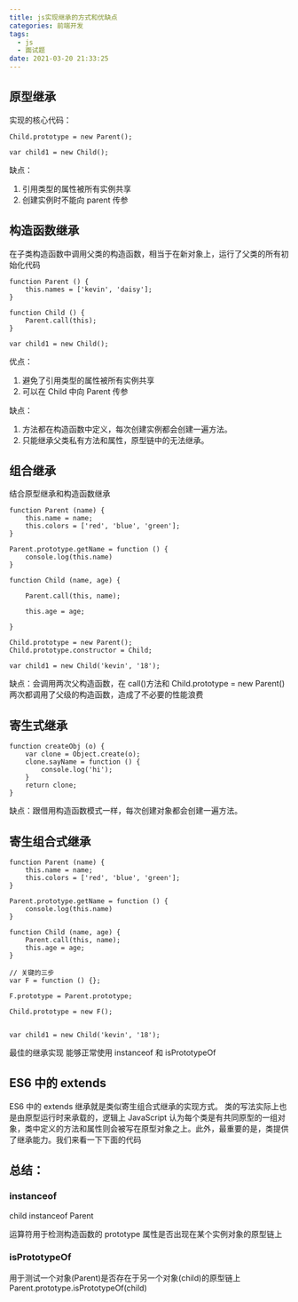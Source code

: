 ```yaml
---
title: js实现继承的方式和优缺点
categories: 前端开发
tags:
  - js
  - 面试题
date: 2021-03-20 21:33:25
---
```


## 原型继承

实现的核心代码：

```
Child.prototype = new Parent();

var child1 = new Child();
```

缺点：

1. 引用类型的属性被所有实例共享
2. 创建实例时不能向 parent 传参

## 构造函数继承

在子类构造函数中调用父类的构造函数，相当于在新对象上，运行了父类的所有初始化代码

```
function Parent () {
    this.names = ['kevin', 'daisy'];
}

function Child () {
    Parent.call(this);
}

var child1 = new Child();

```

优点：

1. 避免了引用类型的属性被所有实例共享
2. 可以在 Child 中向 Parent 传参

缺点：

1. 方法都在构造函数中定义，每次创建实例都会创建一遍方法。
2. 只能继承父类私有方法和属性，原型链中的无法继承。

## 组合继承

结合原型继承和构造函数继承

```
function Parent (name) {
    this.name = name;
    this.colors = ['red', 'blue', 'green'];
}

Parent.prototype.getName = function () {
    console.log(this.name)
}

function Child (name, age) {

    Parent.call(this, name);

    this.age = age;

}

Child.prototype = new Parent();
Child.prototype.constructor = Child;

var child1 = new Child('kevin', '18');
```

缺点：会调用两次父构造函数，在 call()方法和 Child.prototype = new Parent()两次都调用了父级的构造函数，造成了不必要的性能浪费

## 寄生式继承

```
function createObj (o) {
    var clone = Object.create(o);
    clone.sayName = function () {
        console.log('hi');
    }
    return clone;
}

```

缺点：跟借用构造函数模式一样，每次创建对象都会创建一遍方法。

## 寄生组合式继承

```
function Parent (name) {
    this.name = name;
    this.colors = ['red', 'blue', 'green'];
}

Parent.prototype.getName = function () {
    console.log(this.name)
}

function Child (name, age) {
    Parent.call(this, name);
    this.age = age;
}

// 关键的三步
var F = function () {};

F.prototype = Parent.prototype;

Child.prototype = new F();


var child1 = new Child('kevin', '18');

```

最佳的继承实现 能够正常使用 instanceof 和 isPrototypeOf

## ES6 中的 extends

ES6 中的 extends 继承就是类似寄生组合式继承的实现方式。
类的写法实际上也是由原型运行时来承载的，逻辑上 JavaScript 认为每个类是有共同原型的一组对象，类中定义的方法和属性则会被写在原型对象之上。此外，最重要的是，类提供了继承能力。我们来看一下下面的代码

## 总结：

### instanceof

child instanceof Parent

运算符用于检测构造函数的 prototype 属性是否出现在某个实例对象的原型链上

### isPrototypeOf

用于测试一个对象(Parent)是否存在于另一个对象(child)的原型链上
Parent.prototype.isPrototypeOf(child)
